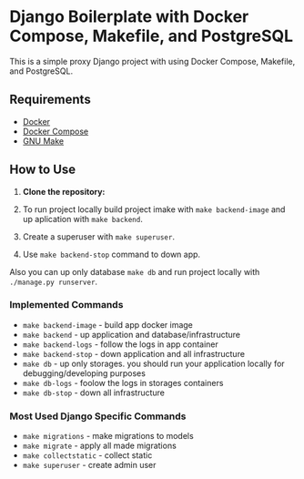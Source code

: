 # Django Boilerplate with Docker Compose, Makefile, and PostgreSQL

This is a simple proxy Django project with using Docker Compose, Makefile, and PostgreSQL.

## Requirements

- [Docker](https://www.docker.com/get-started)
- [Docker Compose](https://docs.docker.com/compose/install/)
- [GNU Make](https://www.gnu.org/software/make/)

## How to Use

1. **Clone the repository:**


2. To run project locally build project imake with `make backend-image`
and up aplication with `make backend`.

3. Create a superuser with `make superuser`.

4. Use `make backend-stop` command to down app.

Also you can up only database `make db` and run project locally with `./manage.py runserver`.


### Implemented Commands

* `make backend-image` - build app docker image
* `make backend` - up application and database/infrastructure
* `make backend-logs` - follow the logs in app container
* `make backend-stop` - down application and all infrastructure
* `make db` - up only storages. you should run your application locally for debugging/developing purposes
* `make db-logs` - foolow the logs in storages containers
* `make db-stop` - down all infrastructure

### Most Used Django Specific Commands

* `make migrations` - make migrations to models
* `make migrate` - apply all made migrations
* `make collectstatic` - collect static
* `make superuser` - create admin user